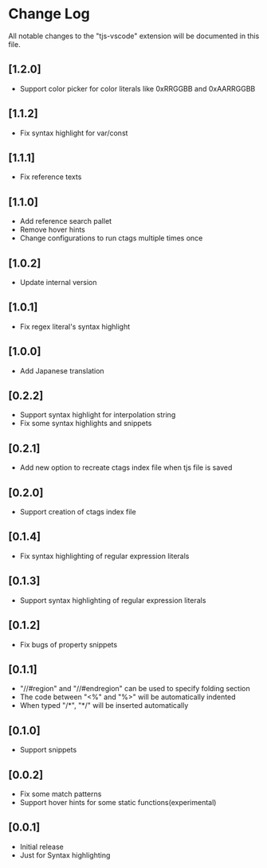 # Change Log
All notable changes to the "tjs-vscode" extension will be documented in this file.

## [1.2.0]
- Support color picker for color literals like 0xRRGGBB and 0xAARRGGBB

## [1.1.2]
- Fix syntax highlight for var/const

## [1.1.1]
- Fix reference texts

## [1.1.0]
- Add reference search pallet
- Remove hover hints
- Change configurations to run ctags multiple times once

## [1.0.2]
- Update internal version

## [1.0.1]
- Fix regex literal's syntax highlight

## [1.0.0]
- Add Japanese translation

## [0.2.2]
- Support syntax highlight for interpolation string
- Fix some syntax highlights and snippets

## [0.2.1]
- Add new option to recreate ctags index file when tjs file is saved

## [0.2.0]
- Support creation of ctags index file

## [0.1.4]
- Fix syntax highlighting of regular expression literals

## [0.1.3]
- Support syntax highlighting of regular expression literals

## [0.1.2]
- Fix bugs of property snippets

## [0.1.1]
- "//#region" and "//#endregion" can be used to specify folding section
- The code between "<%" and "%>" will be automatically indented
- When typed "/\*", "\*/" will be inserted automatically

## [0.1.0]
- Support snippets

## [0.0.2]
- Fix some match patterns
- Support hover hints for some static functions(experimental)

## [0.0.1]
- Initial release
- Just for Syntax highlighting
